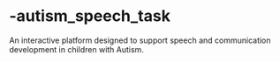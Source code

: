 # -autism_speech_task
An interactive platform designed to support speech and communication development in children with Autism.
